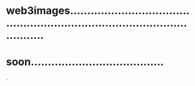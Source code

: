 # web3images...................................................................................................
# soon.......................................
.

